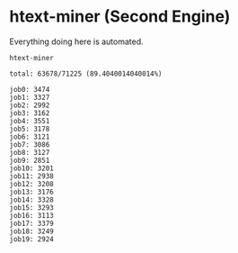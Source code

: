 # htext-miner (Second Engine)

Everything doing here is automated.

```
htext-miner

total: 63678/71225 (89.4040014040014%)

job0: 3474
job1: 3327
job2: 2992
job3: 3162
job4: 3551
job5: 3178
job6: 3121
job7: 3086
job8: 3127
job9: 2851
job10: 3201
job11: 2938
job12: 3208
job13: 3176
job14: 3328
job15: 3293
job16: 3113
job17: 3379
job18: 3249
job19: 2924
```